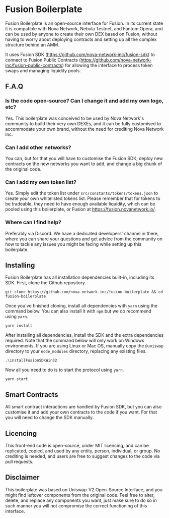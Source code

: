 # Fusion Boilerplate

Fusion Boilerplate is an open-source interface for Fusion. In its current state
it is compatible with Nova Network, Nebula Testnet, and Fantom Opera, and can be
used by anyone to create their own DEX based on Fusion, without having to worry
about deploying contracts and setting up all the complex structure behind an AMM.

It uses Fusion SDK (https://github.com/nova-network-inc/fusion-sdk) to connect to
Fusion Public Contracts (https://github.com/nova-network-inc/fusion-public-contracts)
for allowing the interface to process token swaps and managing liquidity pools.

## F.A.Q

### Is the code open-source? Can I change it and add my own logo, etc?
Yes. This boilerplate was conceived to be used by Nova Network's community to build
their very own DEXEs, and it can be fully customised to accommodate your own brand,
without the need for crediting Nova Network Inc.

### Can I add other networks?
You can, but for that you will have to customise the Fusion SDK, deploy new contracts
on the new networks you want to add, and change a big chunk of the original code.

### Can I add my own token list?
Yes. Simply edit the token list under `src/constants/tokens/tokens.json` to create
your own whitelisted tokens list. Please remember that for tokens to be tradeable,
they need to have enough available liquidity, which can be pooled using this boilerplate,
or Fusion at https://fusion.novanetwork.io/.

### Where can I find help?
Preferably via Discord. We have a dedicated developers' channel in there, where you
can share your questions and get advice from the community on how to tackle any
issues you might be facing while setting up this boilerplate.

## Installing
Fusion Boilerplate has all installation dependencies built-in, including its SDK. First, clone
the Github repository.

```shell
git clone https://github.com/nova-network-inc/fusion-boilerplate && cd fusion-boilerplate
```

Once you've finished cloning, install all dependencies with `yarn` using the command
below. You can also install it with `npm` but we do recommend using `yarn`.

```shell
yarn install
```

After installing all dependencies, install the SDK and the extra dependencies
required. Note that the command below will only work on Windows environments. If
you are using Linux or Mac OS, manually copy the `@uniswap` directory to your
`node_modules` directory, replacing any existing files.

```shell
.\installFusionSDKWin32
```

Now all you need to do is to start the protocol using `yarn`.

```shell
yarn start
```

## Smart Contracts
All smart contract interactions are handled by Fusion SDK, but you can also customise
it and add your own contracts to the code if you want. For that you will need to
change the SDK manually.

## Licencing
This front-end code is open-source, under MIT licencing, and can be replicated, copied, and used by
any entity, person, individual, or group. No crediting is needed, and users are free
to suggest changes to the code via pull requests.

## Disclaimer
This boilerplate was based on Uniswap-V2 Open-Source Interface, and you might find
leftover components from the original code. Feel free to alter, delete, and replace
any components you want, just make sure to do so in such manner you will not compromise
the correct functioning of this interface.
